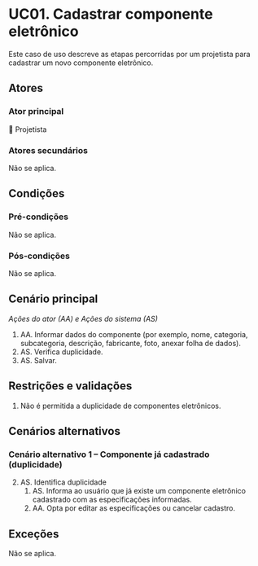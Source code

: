 # UC01. Cadastrar componente eletrônico

Este caso de uso descreve as etapas percorridas por um projetista para cadastrar um novo componente eletrônico.

## Atores

### Ator principal
📐 Projetista

### Atores secundários
Não se aplica.

## Condições

### Pré-condições
Não se aplica.

### Pós-condições
Não se aplica.

## Cenário principal
_Ações do ator (AA) e Ações do sistema (AS)_

1. AA. Informar dados do componente (por exemplo, nome, categoria, subcategoria, descrição, fabricante, foto, anexar folha de dados).
2. AS. Verifica duplicidade.
3. AS. Salvar.

## Restrições e validações
1. Não é permitida a duplicidade de componentes eletrônicos.

## Cenários alternativos
### Cenário alternativo 1 – Componente já cadastrado (duplicidade)
2. AS. Identifica duplicidade
   1. AS. Informa ao usuário que já existe um componente eletrônico cadastrado com as especificações informadas.
   2. AA. Opta por editar as especificações ou cancelar cadastro.


## Exceções
Não se aplica.

